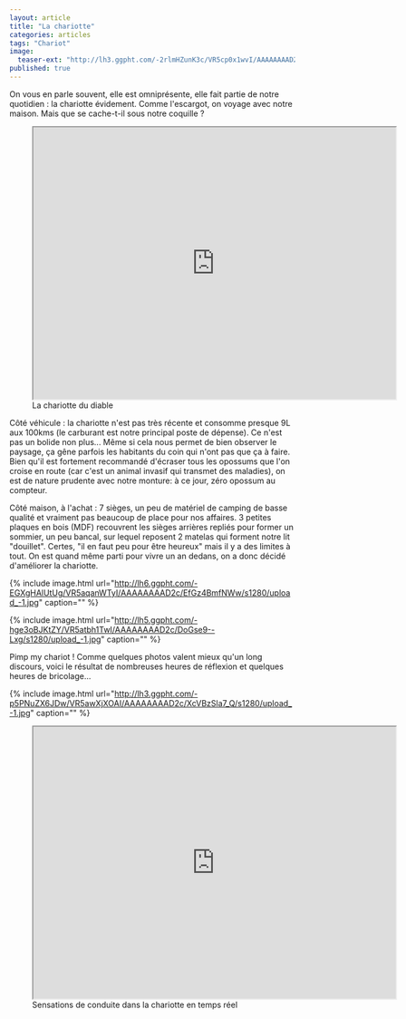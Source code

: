 ```yaml
---
layout: article
title: "La chariotte"
categories: articles
tags: "Chariot"
image: 
  teaser-ext: "http://lh3.ggpht.com/-2rlmHZunK3c/VR5cp0x1wvI/AAAAAAAAD2k/MIGcyRimeMM/s1280/upload_-1.jpg"
published: true
---
```


On vous en parle souvent, elle est omniprésente, elle fait partie de notre quotidien : la chariotte évidement. Comme l'escargot, on voyage avec notre maison. Mais que se cache-t-il sous notre coquille ?

<figure>
<iframe src="https://www.youtube.com/embed/beY-ndphzUo" width="640" height="480"></iframe>
<figcaption>
La chariotte du diable
</figcaption>
</figure>

Côté véhicule : la chariotte n'est pas très récente et consomme presque 9L aux 100kms (le carburant est notre principal poste de dépense). Ce n'est pas un bolide non plus... Même si cela nous permet de bien observer le paysage, ça gêne parfois les habitants du coin qui n'ont pas que ça à faire. Bien qu'il est fortement recommandé d'écraser tous les opossums que l'on croise en route (car c'est un animal invasif qui transmet des maladies), on est de nature prudente avec notre monture: à ce jour, zéro opossum au compteur.

Côté maison, à l'achat : 7 sièges, un peu de matériel de camping de basse qualité et vraiment pas beaucoup de place pour nos affaires. 3 petites plaques en bois (MDF) recouvrent les sièges arrières repliés pour former un sommier, un peu bancal, sur lequel reposent 2 matelas qui forment notre lit "douillet". Certes, "il en faut peu pour être heureux" mais il y a des limites à tout. On est quand même parti pour vivre un an dedans, on a donc décidé d'améliorer la chariotte. 

{% include image.html url="http://lh6.ggpht.com/-EGXgHAlUtUg/VR5aqanWTyI/AAAAAAAAD2c/EfGz4BmfNWw/s1280/upload_-1.jpg" caption="" %}

{% include image.html url="http://lh5.ggpht.com/-hge3oBJKtZY/VR5atbh1TwI/AAAAAAAAD2c/DoGse9--Lxg/s1280/upload_-1.jpg" caption="" %}

Pimp my chariot ! Comme quelques photos valent mieux qu'un long discours, voici le résultat de nombreuses heures de réflexion et quelques heures de bricolage...

{% include image.html url="http://lh3.ggpht.com/-p5PNuZX6JDw/VR5awXjXOAI/AAAAAAAAD2c/XcVBzSla7_Q/s1280/upload_-1.jpg" caption="" %}

<figure>
<iframe src="https://docs.google.com/file/d/0BzIZ3dfuz-CEU0RhbURYYWtvMU0/preview" width="640" height="480"></iframe>
<figcaption>
Sensations de conduite dans la chariotte en temps réel
</figcaption>
</figure>


